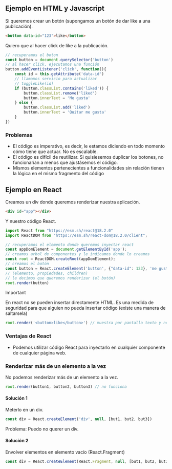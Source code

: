 ## Ejemplo en HTML y Javascript
Si queremos crear un botón (supongamos un botón de dar like a una publicación).
```html
<button data-id="123">like</button>
```

Quiero que al hacer click de like a la publicación.
```js
// recuperamos el boton
const button = document.querySelector('button')
// al hacer click, ejecutamos una función
button.addEventListener('click', function(){
	const id = this.getAttribute('data-id')
	// llamamos servicio para actualizar
	// toggleLike(id)
	if (button.classList.contains('liked')) {
	    button.classList.remove('liked')
	    button.innerText = 'Me gusta'
	} else {
	    button.classList.add('liked')
	    button.innerText = 'Quitar me gusta'
	}
})
```

### Problemas
- El código es imperativo, es decir, le estamos diciendo en todo momento cómo tiene que actuar. No es escalable.
- El código es difícil de reutilizar. Si quisiesemos duplicar los botones, no funcionarían a menos que ajustásemos el código.
- Mismos elementos pertenecientes a funcionalidades sin relación tienen la lógica en el mismo fragmento del código

## Ejemplo en React
Creamos un div donde queremos renderizar nuestra aplicación.
```html
<div id="app"></div>
```

Y nuestro código React.
```js
import React from "https://esm.sh/react@18.2.0"
import ReactDOM from "https://esm.sh/react-dom@18.2.0/client";

// recuperamos el elemento donde queremos inyectar react
const appDomElement = document.getElementById('app');
// creamos arbol de componentes y le indicamos donde lo creamos
const root = ReactDOM.createRoot(appDomElement);
// creamos el botón
const button = React.createElement('button', {"data-id": 123}, 'me gusta')
// (elemento, propiedades, children)
// le decimos que queremos renderizar (el botón)
root.render(button)

```

>[!Important]
>En react no se pueden insertar directamente HTML. Es una medida de seguridad para que alguien no pueda insertar código (existe una manera de saltarsela)

```js
root.render('<button>like</button>') // muestra por pantalla texto y no un botón
```
### Ventajas de React
- Podemos utilizar código React para inyectarlo en cualquier componente de cualquier página web.

### Renderizar más de un elemento a la vez
No podemos renderizar más de un elemento a la vez.
```js
root.render(button1, button2, button3) // no funciona
```

#### Solución 1
Meterlo en un div.
```js
const div = React.createElement('div', null, [but1, but2, but3])
```

Problema: Puedo no querer un div.

#### Solución 2
Envolver elementos en elemento vacío (React.Fragment)
```js
const div = React.createElement(React.Fragment, null, [but1, but2, but3])
```
